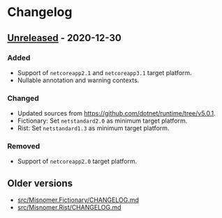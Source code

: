 # Changelog

## [Unreleased] - 2020-12-30
### Added
- Support of `netcoreapp2.1` and `netcoreapp3.1` target platform.
- Nullable annotation and warning contexts.

### Changed
- Updated sources from <https://github.com/dotnet/runtime/tree/v5.0.1>.
- Fictionary: Set `netstandard2.0` as minimum target platform.
- Rist: Set `netstandard1.3` as minimum target platform.

### Removed
- Support of `netcoreapp2.0` target platform.

## Older versions
- [src/Misnomer.Fictionary/CHANGELOG.md](src/Misnomer.Fictionary/CHANGELOG.md)
- [src/Misnomer.Rist/CHANGELOG.md](src/Misnomer.Rist/CHANGELOG.md)

[Unreleased]: https://github.com/qbit86/misnomer/compare/fictionary-0.2.0...HEAD
